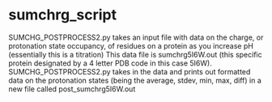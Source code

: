 # sumchrg_script

SUMCHG_POSTPROCESS2.py takes an input file with data on the charge, or protonation state occupancy, 
of residues on a protein as you increase pH (essentially this is a titration) This data file is 
sumchrg5I6W.out (this specific protein designated by a 4 letter PDB code in this case 5I6W). 
SUMCHG_POSTPROCESS2.py takes in the data and prints out formatted data on the protonation states 
(being the average, stdev, min, max, diff) in a new file called post_sumchrg5I6W.out

